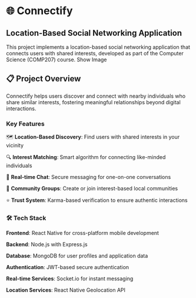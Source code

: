 # 🌐 Connectify

## Location-Based Social Networking Application

This project implements a location-based social networking application that connects users with shared interests, developed as part of the Computer Science (COMP207) course.
Show Image

## 📋 Project Overview
Connectify helps users discover and connect with nearby individuals who share similar interests, fostering meaningful relationships beyond digital interactions.

### Key Features

🗺️ **Location-Based Discovery**: Find users with shared interests in your vicinity

🔍 **Interest Matching**: Smart algorithm for connecting like-minded individuals

💬 **Real-time Chat**: Secure messaging for one-on-one conversations

👥 **Community Groups**: Create or join interest-based local communities

⭐ **Trust System**: Karma-based verification to ensure authentic interactions

### 🛠️ Tech Stack

**Frontend**: React Native for cross-platform mobile development

**Backend**: Node.js with Express.js

**Database**: MongoDB for user profiles and application data

**Authentication**: JWT-based secure authentication

**Real-time Services**: Socket.io for instant messaging

**Location Services**: React Native Geolocation API

